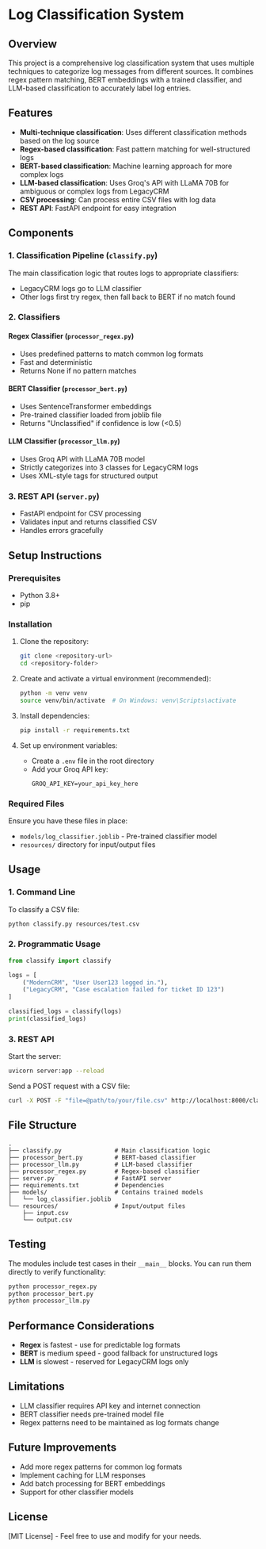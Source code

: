 
# Log Classification System

## Overview

This project is a comprehensive log classification system that uses multiple techniques to categorize log messages from different sources. It combines regex pattern matching, BERT embeddings with a trained classifier, and LLM-based classification to accurately label log entries.

## Features

- **Multi-technique classification**: Uses different classification methods based on the log source  
- **Regex-based classification**: Fast pattern matching for well-structured logs  
- **BERT-based classification**: Machine learning approach for more complex logs  
- **LLM-based classification**: Uses Groq's API with LLaMA 70B for ambiguous or complex logs from LegacyCRM  
- **CSV processing**: Can process entire CSV files with log data  
- **REST API**: FastAPI endpoint for easy integration  

## Components

### 1. Classification Pipeline (`classify.py`)

The main classification logic that routes logs to appropriate classifiers:
- LegacyCRM logs go to LLM classifier
- Other logs first try regex, then fall back to BERT if no match found

### 2. Classifiers

#### Regex Classifier (`processor_regex.py`)
- Uses predefined patterns to match common log formats  
- Fast and deterministic  
- Returns None if no pattern matches  

#### BERT Classifier (`processor_bert.py`)
- Uses SentenceTransformer embeddings  
- Pre-trained classifier loaded from joblib file  
- Returns "Unclassified" if confidence is low (<0.5)  

#### LLM Classifier (`processor_llm.py`)
- Uses Groq API with LLaMA 70B model  
- Strictly categorizes into 3 classes for LegacyCRM logs  
- Uses XML-style tags for structured output  

### 3. REST API (`server.py`)
- FastAPI endpoint for CSV processing  
- Validates input and returns classified CSV  
- Handles errors gracefully  

## Setup Instructions

### Prerequisites

- Python 3.8+  
- pip  

### Installation

1. Clone the repository:
   ```bash
   git clone <repository-url>
   cd <repository-folder>
   ```

2. Create and activate a virtual environment (recommended):
   ```bash
   python -m venv venv
   source venv/bin/activate  # On Windows: venv\Scripts\activate
   ```

3. Install dependencies:
   ```bash
   pip install -r requirements.txt
   ```

4. Set up environment variables:
   - Create a `.env` file in the root directory  
   - Add your Groq API key:
     ```
     GROQ_API_KEY=your_api_key_here
     ```

### Required Files

Ensure you have these files in place:
- `models/log_classifier.joblib` - Pre-trained classifier model  
- `resources/` directory for input/output files  

## Usage

### 1. Command Line

To classify a CSV file:
```bash
python classify.py resources/test.csv
```

### 2. Programmatic Usage

```python
from classify import classify

logs = [
    ("ModernCRM", "User User123 logged in."),
    ("LegacyCRM", "Case escalation failed for ticket ID 123")
]

classified_logs = classify(logs)
print(classified_logs)
```

### 3. REST API

Start the server:
```bash
uvicorn server:app --reload
```

Send a POST request with a CSV file:
```bash
curl -X POST -F "file=@path/to/your/file.csv" http://localhost:8000/classify/ --output output.csv
```

## File Structure

```
.
├── classify.py               # Main classification logic
├── processor_bert.py         # BERT-based classifier
├── processor_llm.py          # LLM-based classifier
├── processor_regex.py        # Regex-based classifier
├── server.py                 # FastAPI server
├── requirements.txt          # Dependencies
├── models/                   # Contains trained models
│   └── log_classifier.joblib
└── resources/                # Input/output files
    ├── input.csv
    └── output.csv
```

## Testing

The modules include test cases in their `__main__` blocks. You can run them directly to verify functionality:

```bash
python processor_regex.py
python processor_bert.py
python processor_llm.py
```

## Performance Considerations

- **Regex** is fastest - use for predictable log formats  
- **BERT** is medium speed - good fallback for unstructured logs  
- **LLM** is slowest - reserved for LegacyCRM logs only  

## Limitations

- LLM classifier requires API key and internet connection  
- BERT classifier needs pre-trained model file  
- Regex patterns need to be maintained as log formats change  

## Future Improvements

- Add more regex patterns for common log formats  
- Implement caching for LLM responses  
- Add batch processing for BERT embeddings  
- Support for other classifier models  

## License

[MIT License] - Feel free to use and modify for your needs.
